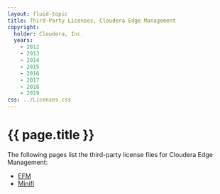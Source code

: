 ```yaml
---
layout: fluid-topic
title: Third-Party Licenses, Cloudera Edge Management
copyright:
  holder: Cloudera, Inc.
  years:
    - 2012
    - 2013
    - 2014
    - 2015
    - 2016
    - 2017
    - 2018
    - 2019
css: ../Licenses.css
---
```

# {{ page.title }}


The following pages list the third-party license files for Cloudera Edge
Management:

* [EFM](ctpl_EFM-CEM.html)
* [Minifi](ctpl_Minifi-CEM.html)
